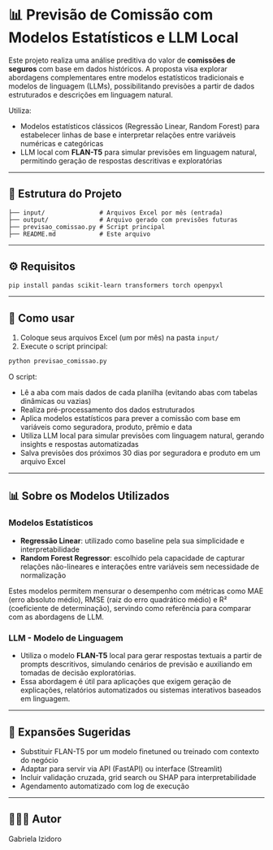 # 📊 Previsão de Comissão com Modelos Estatísticos e LLM Local

Este projeto realiza uma análise preditiva do valor de **comissões de seguros** com base em dados históricos. A proposta visa explorar abordagens complementares entre modelos estatísticos tradicionais e modelos de linguagem (LLMs), possibilitando previsões a partir de dados estruturados e descrições em linguagem natural.

Utiliza:

- Modelos estatísticos clássicos (Regressão Linear, Random Forest) para estabelecer linhas de base e interpretar relações entre variáveis numéricas e categóricas
- LLM local com **FLAN-T5** para simular previsões em linguagem natural, permitindo geração de respostas descritivas e exploratórias

---

## 🧩 Estrutura do Projeto

```
├── input/               # Arquivos Excel por mês (entrada)
├── output/              # Arquivo gerado com previsões futuras
├── previsao_comissao.py # Script principal
├── README.md            # Este arquivo
```

---

## ⚙️ Requisitos

```bash
pip install pandas scikit-learn transformers torch openpyxl
```

---

## 🚀 Como usar

1. Coloque seus arquivos Excel (um por mês) na pasta `input/`
2. Execute o script principal:

```bash
python previsao_comissao.py
```

O script:

- Lê a aba com mais dados de cada planilha (evitando abas com tabelas dinâmicas ou vazias)
- Realiza pré-processamento dos dados estruturados
- Aplica modelos estatísticos para prever a comissão com base em variáveis como seguradora, produto, prêmio e data
- Utiliza LLM local para simular previsões com linguagem natural, gerando insights e respostas automatizadas
- Salva previsões dos próximos 30 dias por seguradora e produto em um arquivo Excel

---

## 📊 Sobre os Modelos Utilizados

### Modelos Estatísticos

- **Regressão Linear**: utilizado como baseline pela sua simplicidade e interpretabilidade
- **Random Forest Regressor**: escolhido pela capacidade de capturar relações não-lineares e interações entre variáveis sem necessidade de normalização

Estes modelos permitem mensurar o desempenho com métricas como MAE (erro absoluto médio), RMSE (raiz do erro quadrático médio) e R² (coeficiente de determinação), servindo como referência para comparar com as abordagens de LLM.

### LLM - Modelo de Linguagem

- Utiliza o modelo **FLAN-T5** local para gerar respostas textuais a partir de prompts descritivos, simulando cenários de previsão e auxiliando em tomadas de decisão exploratórias.
- Essa abordagem é útil para aplicações que exigem geração de explicações, relatórios automatizados ou sistemas interativos baseados em linguagem.

---

## 🔄 Expansões Sugeridas

- Substituir FLAN-T5 por um modelo finetuned ou treinado com contexto do negócio
- Adaptar para servir via API (FastAPI) ou interface (Streamlit)
- Incluir validação cruzada, grid search ou SHAP para interpretabilidade
- Agendamento automatizado com log de execução

---

## 👩🏻‍💻 Autor

Gabriela Izidoro

